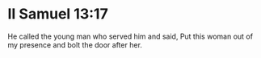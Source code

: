 # II Samuel 13:17

He called the young man who served him and said, Put this woman out of my presence and bolt the door after her.
